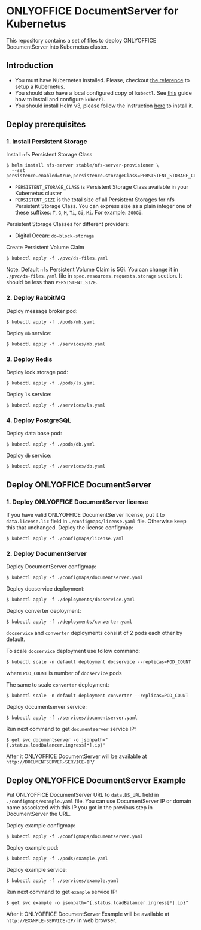 # ONLYOFFICE DocumentServer for Kubernetus

This repository contains a set of files to deploy ONLYOFFICE DocumentServer into Kubernetus cluster.

## Introduction

- You must have Kubernetes installed. Please, checkout [the reference](https://kubernetes.io/docs/setup/) to setup a Kubernetus.
- You should also have a local configured copy of `kubectl`. See [this](https://kubernetes.io/docs/tasks/tools/install-kubectl/) guide how to install and configure `kubectl`.
- You should install Helm v3, please follow the instruction [here](https://helm.sh/docs/intro/install/) to install it.

## Deploy prerequisites

### 1. Install Persistent Storage

Install `nfs` Persistent Storage Class
```
$ helm install nfs-server stable/nfs-server-provisioner \
  --set persistence.enabled=true,persistence.storageClass=PERSISTENT_STORAGE_CLASS,persistence.size=PERSISTENT_SIZE
```
- `PERSISTENT_STORAGE_CLASS` is Persistent Storage Class available in your Kubernetus cluster
- `PERSISTENT_SIZE` is the total size of all Persistent Storages for nfs Persistent Storage Class. You can express size as a plain integer one of these suffixes: `T`, `G`, `M`, `Ti`, `Gi`, `Mi`. For example: `200Gi`.

Persistent Storage Classes for different providers:
- Digital Ocean: `do-block-storage`
 
Create Persistent Volume Claim
```
$ kubectl apply -f ./pvc/ds-files.yaml
```
Note: Default `nfs` Persistent Volume Claim is 5Gi. You can change it in `./pvc/ds-files.yaml` file in `spec.resources.requests.storage` section. It should be less than `PERSISTENT_SIZE`.

### 2. Deploy RabbitMQ
Deploy message broker pod:
```
$ kubectl apply -f ./pods/mb.yaml
```
Deploy `mb` service:
```
$ kubectl apply -f ./services/mb.yaml
```

### 3. Deploy Redis
Deploy lock storage pod:
```
$ kubectl apply -f ./pods/ls.yaml
```
Deploy `ls` service:
```
$ kubectl apply -f ./services/ls.yaml
```

### 4. Deploy PostgreSQL
Deploy data base pod:
```
$ kubectl apply -f ./pods/db.yaml
```
Deploy `db` service:
```
$ kubectl apply -f ./services/db.yaml
```

## Deploy ONLYOFFICE DocumentServer

### 1. Deploy ONLYOFFICE DocumentServer license
If you have valid ONLYOFFICE DocumentServer license, put it to `data.license.lic` field in `./configmaps/license.yaml` file. Otherwise keep this that unchanged.
Deploy the license configmap:
```
$ kubectl apply -f ./configmaps/license.yaml
```

### 2. Deploy DocumentServer
Deploy DocumentServer configmap:
```
$ kubectl apply -f ./configmaps/documentserver.yaml
```

Deploy docservice deployment:
```
$ kubectl apply -f ./deployments/docservice.yaml
```

Deploy converter deployment:
```
$ kubectl apply -f ./deployments/converter.yaml
```

`docservice` and `converter` deployments consist of 2 pods each other by default.

To scale `docservice` deployment use follow command:
```
$ kubectl scale -n default deployment docservice --replicas=POD_COUNT
```
where `POD_COUNT` is number of `docservice` pods

The same to scale `converter` deployment:
```
$ kubectl scale -n default deployment converter --replicas=POD_COUNT
```

Deploy documentserver service:
```
$ kubectl apply -f ./services/documentserver.yaml
```
Run next command to get `documentserver` service IP:
```
$ get svc documentserver -o jsonpath="{.status.loadBalancer.ingress[*].ip}"
```

After it ONLYOFFICE DocumentServer will be available at `http://DOCUMENTSERVER-SERVICE-IP/`

## Deploy ONLYOFFICE DocumentServer Example

Put ONLYOFFICE DocumentServer URL to `data.DS_URL` field in `./configmaps/example.yaml` file.
You can use DocumentServer IP or domain name associated with this IP you got in the previous step in DocumentServer the URL.

Deploy example configmap:
```
$ kubectl apply -f ./configmaps/documentserver.yaml
```

Deploy example pod:
```
$ kubectl apply -f ./pods/example.yaml
```
Deploy example service:
```
$ kubectl apply -f ./services/example.yaml
```
Run next command to get `example` service IP:
```
$ get svc example -o jsonpath="{.status.loadBalancer.ingress[*].ip}"
```

After it ONLYOFFICE DocumentServer Example will be available at `http://EXAMPLE-SERVICE-IP/` in web browser.
